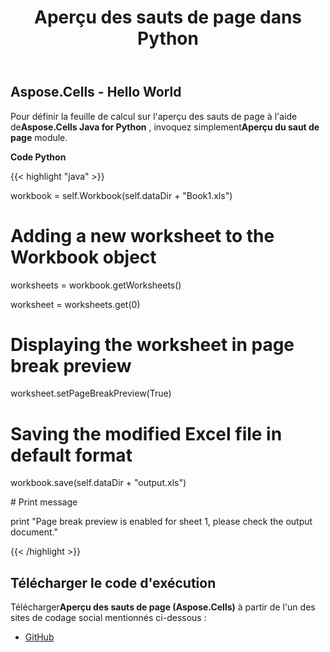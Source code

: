 ﻿---
title: Aperçu des sauts de page dans Python
type: docs
weight: 60
url: /fr/java/page-break-preview-in-python/
---
## **Aspose.Cells - Hello World**
 Pour définir la feuille de calcul sur l'aperçu des sauts de page à l'aide de**Aspose.Cells Java for Python** , invoquez simplement**Aperçu du saut de page** module.

**Code Python**

{{< highlight "java" >}}

 workbook = self.Workbook(self.dataDir + "Book1.xls")

# Adding a new worksheet to the Workbook object

worksheets = workbook.getWorksheets()

worksheet = worksheets.get(0)

# Displaying the worksheet in page break preview

worksheet.setPageBreakPreview(True)

# Saving the modified Excel file in default format

workbook.save(self.dataDir + "output.xls")

\# Print message

print "Page break preview is enabled for sheet 1, please check the output document." 

{{< /highlight >}}
## **Télécharger le code d'exécution**
 Télécharger**Aperçu des sauts de page (Aspose.Cells)** à partir de l'un des sites de codage social mentionnés ci-dessous :

- [GitHub](https://github.com/aspose-cells/Aspose.Cells-for-Java/releases/tag/Aspose.Cells_Java_for_Python-v1.0)
